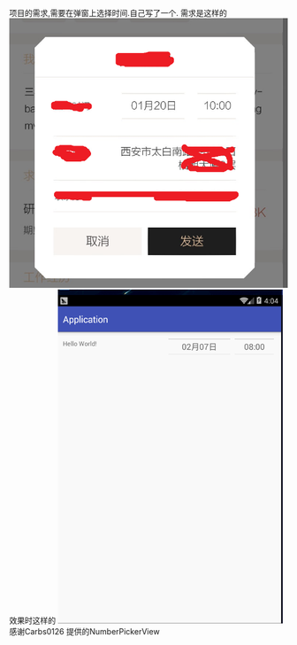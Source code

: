 项目的需求,需要在弹窗上选择时间.自己写了一个.
需求是这样的
![image](https://github.com/insertmember/timeView/blob/master/app/src/main/res/raw/example.png)
效果时这样的
![image](https://github.com/insertmember/timeView/blob/master/app/src/main/res/raw/timeview.gif)
感谢Carbs0126 提供的NumberPickerView
